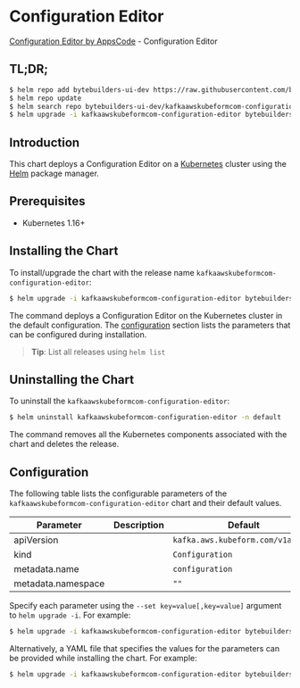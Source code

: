# Configuration Editor

[Configuration Editor by AppsCode](https://byte.builders) - Configuration Editor

## TL;DR;

```bash
$ helm repo add bytebuilders-ui-dev https://raw.githubusercontent.com/bytebuilders/ui-wizards/
$ helm repo update
$ helm search repo bytebuilders-ui-dev/kafkaawskubeformcom-configuration-editor --version=v0.4.17
$ helm upgrade -i kafkaawskubeformcom-configuration-editor bytebuilders-ui-dev/kafkaawskubeformcom-configuration-editor -n default --create-namespace --version=v0.4.17
```

## Introduction

This chart deploys a Configuration Editor on a [Kubernetes](http://kubernetes.io) cluster using the [Helm](https://helm.sh) package manager.

## Prerequisites

- Kubernetes 1.16+

## Installing the Chart

To install/upgrade the chart with the release name `kafkaawskubeformcom-configuration-editor`:

```bash
$ helm upgrade -i kafkaawskubeformcom-configuration-editor bytebuilders-ui-dev/kafkaawskubeformcom-configuration-editor -n default --create-namespace --version=v0.4.17
```

The command deploys a Configuration Editor on the Kubernetes cluster in the default configuration. The [configuration](#configuration) section lists the parameters that can be configured during installation.

> **Tip**: List all releases using `helm list`

## Uninstalling the Chart

To uninstall the `kafkaawskubeformcom-configuration-editor`:

```bash
$ helm uninstall kafkaawskubeformcom-configuration-editor -n default
```

The command removes all the Kubernetes components associated with the chart and deletes the release.

## Configuration

The following table lists the configurable parameters of the `kafkaawskubeformcom-configuration-editor` chart and their default values.

|     Parameter      | Description |                   Default                    |
|--------------------|-------------|----------------------------------------------|
| apiVersion         |             | <code>kafka.aws.kubeform.com/v1alpha1</code> |
| kind               |             | <code>Configuration</code>                   |
| metadata.name      |             | <code>configuration</code>                   |
| metadata.namespace |             | <code>""</code>                              |


Specify each parameter using the `--set key=value[,key=value]` argument to `helm upgrade -i`. For example:

```bash
$ helm upgrade -i kafkaawskubeformcom-configuration-editor bytebuilders-ui-dev/kafkaawskubeformcom-configuration-editor -n default --create-namespace --version=v0.4.17 --set apiVersion=kafka.aws.kubeform.com/v1alpha1
```

Alternatively, a YAML file that specifies the values for the parameters can be provided while
installing the chart. For example:

```bash
$ helm upgrade -i kafkaawskubeformcom-configuration-editor bytebuilders-ui-dev/kafkaawskubeformcom-configuration-editor -n default --create-namespace --version=v0.4.17 --values values.yaml
```
